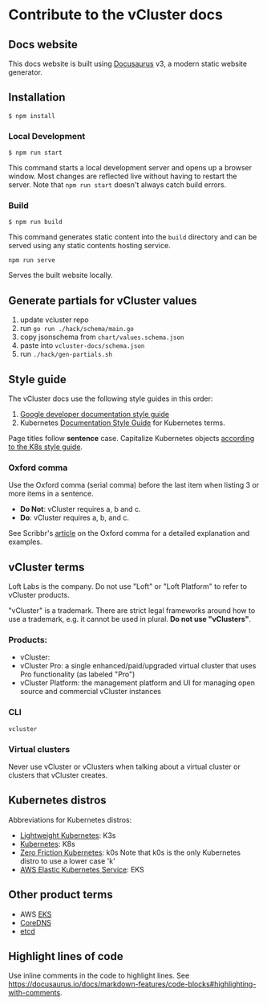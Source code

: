# Contribute to the vCluster docs

## Docs website

This docs website is built using [Docusaurus](https://docusaurus.io/) v3, a modern static website generator.

## Installation

```
$ npm install
```

### Local Development

```
$ npm run start
```

This command starts a local development server and opens up a browser window. Most changes are reflected live without having to restart the server.
Note that `npm run start` doesn't always catch build errors.

### Build

```
$ npm run build
```

This command generates static content into the `build` directory and can be served using any static contents hosting service.

`npm run serve`

Serves the built website locally.

## Generate partials for vCluster values

1. update vcluster repo
2. run `go run ./hack/schema/main.go`
3. copy jsonschema from `chart/values.schema.json`
4. paste into `vcluster-docs/schema.json`
5. run `./hack/gen-partials.sh`


## Style guide

The vCluster docs use the following style guides in this order:

1. [Google developer documentation style guide](https://developers.google.com/style)
2. Kubernetes [Documentation Style Guide](https://kubernetes.io/docs/contribute/style/style-guide/) for Kubernetes terms.

Page titles follow **sentence** case. Capitalize Kubernetes objects [according to the K8s style guide](https://kubernetes.io/docs/contribute/style/style-guide/#documentation-formatting-standards).

### Oxford comma

Use the Oxford comma (serial comma) before the last item when listing 3 or more items in a sentence.

- **Do Not**: vCluster requires a, b and c.
- **Do**: vCluster requires a, b, and c.

See Scribbr's [article](https://www.scribbr.com/commas/oxford-comma/) on the Oxford comma for a detailed explanation and examples.

## vCluster terms

Loft Labs is the company. Do not use "Loft" or "Loft Platform" to refer to vCluster products.

"vCluster" is a trademark. There are strict legal frameworks around how to use a trademark, e.g. it cannot be used in plural. **Do not use "vClusters"**.

### Products:
  - vCluster: 
  - vCluster Pro: a single enhanced/paid/upgraded virtual cluster that uses Pro functionality (as labeled "Pro")
  - vCluster Platform: the management platform and UI for managing open source and commercial vCluster instances

### CLI

`vcluster`


### Virtual clusters

Never use vCluster or vClusters when talking about a virtual cluster or clusters that vCluster creates.

## Kubernetes distros

Abbreviations for Kubernetes distros:

- [Lightweight Kubernetes](https://k3s.io/): K3s
- [Kubernetes](https://kubernetes.io/): K8s
- [Zero Friction Kubernetes](https://k0sproject.io/ ): k0s  Note that k0s is the only Kubernetes distro to use a lower case 'k'
- [AWS Elastic Kubernetes Service](https://aws.amazon.com/eks/): EKS

## Other product terms

- AWS [EKS](https://aws.amazon.com/eks/)
- [CoreDNS](https://coredns.io/)
- [etcd](https://etcd.io/)


## Highlight lines of code

Use inline comments in the code to highlight lines. See https://docusaurus.io/docs/markdown-features/code-blocks#highlighting-with-comments.
